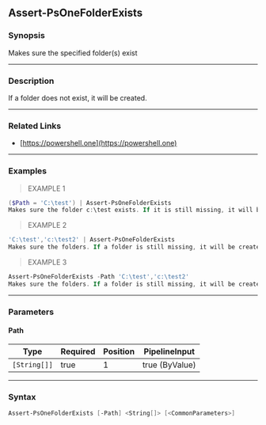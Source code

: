 Assert-PsOneFolderExists
------------------------

### Synopsis
Makes sure the specified folder(s) exist

---

### Description

If a folder does not exist, it will be created.

---

### Related Links
* [https://powershell.one](https://powershell.one)

---

### Examples
> EXAMPLE 1

```PowerShell
($Path = 'C:\test') | Assert-PsOneFolderExists
Makes sure the folder c:\test exists. If it is still missing, it will be created.
```
> EXAMPLE 2

```PowerShell
'C:\test','c:\test2' | Assert-PsOneFolderExists
Makes sure the folders. If a folder is still missing, it will be created.
```
> EXAMPLE 3

```PowerShell
Assert-PsOneFolderExists -Path 'C:\test','c:\test2'
Makes sure the folders. If a folder is still missing, it will be created.
```

---

### Parameters
#### **Path**

|Type        |Required|Position|PipelineInput |
|------------|--------|--------|--------------|
|`[String[]]`|true    |1       |true (ByValue)|

---

### Syntax
```PowerShell
Assert-PsOneFolderExists [-Path] <String[]> [<CommonParameters>]
```
